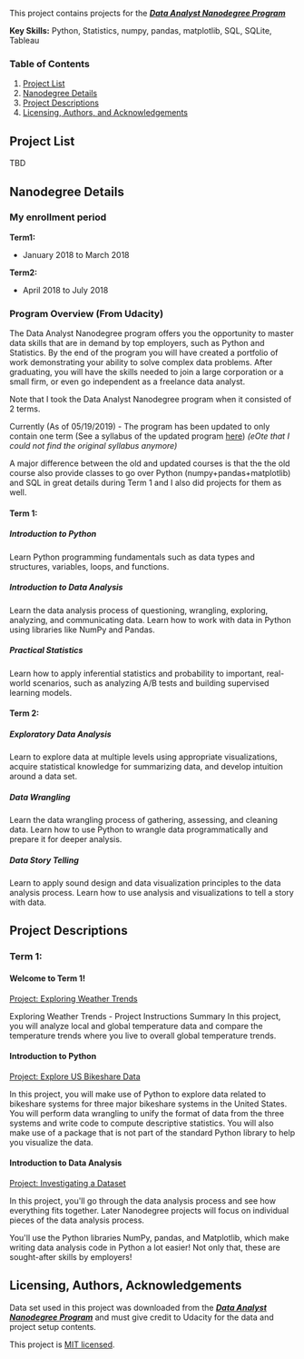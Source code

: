 This project contains projects for the ***[Data Analyst Nanodegree Program](https://www.udacity.com/course/data-analyst-nanodegree--nd002)*** 

**Key Skills:** Python, Statistics, numpy, pandas, matplotlib, SQL, SQLite, Tableau

### Table of Contents

1. [Project List](#projectlists)
2. [Nanodegree Details](#nddetails)
3. [Project Descriptions](#projectdescriptions)
5. [Licensing, Authors, and Acknowledgements](#licensing)

##  Project List<a name="projectlists"></a>
TBD

## Nanodegree Details<a name="nddetails"></a>

### My enrollment period

**Term1:**
* January 2018 to March 2018

**Term2:**
* April 2018 to July 2018

### Program Overview (From Udacity)

The Data Analyst Nanodegree program offers you the opportunity to master data skills that are in demand by top employers, such as Python and Statistics. By the end of the program you will have created a portfolio of work demonstrating your ability to solve complex data problems. After graduating, you will have the skills needed to join a large corporation or a small firm, or even go independent as a freelance data analyst.

Note that I took the Data Analyst Nanodegree program when it consisted of 2 terms.

Currently (As of 05/19/2019) - The program has been updated to only contain one term (See a syllabus of the updated program [here](./nd002-syllabus_2018-June_v9.pdf))
*(eOte that I could not find the original syllabus anymore)*

A major difference between the old and updated courses is that the the old course
also provide classes to go over Python (numpy+pandas+matplotlib) and SQL in great details during Term 1 and I also did projects for them as well.

#### Term 1: 

##### Introduction to Python

Learn Python programming fundamentals such as data types and structures, variables, loops, and functions.

##### Introduction to Data Analysis

Learn the data analysis process of questioning, wrangling, exploring, analyzing, and communicating data. Learn how to work with data in Python using libraries like NumPy and Pandas.

##### Practical Statistics

Learn how to apply inferential statistics and probability to important, real-world scenarios, such as analyzing A/B tests and building supervised learning models.

#### Term 2: 

##### Exploratory Data Analysis

Learn to explore data at multiple levels using appropriate visualizations, acquire statistical knowledge for summarizing data, and develop intuition around a data set.

##### Data Wrangling

Learn the data wrangling process of gathering, assessing, and cleaning data. Learn how to use Python to wrangle data programmatically and prepare it for deeper analysis.

##### Data Story Telling

Learn to apply sound design and data visualization principles to the data analysis process. Learn how to use analysis and visualizations to tell a story with data.

## Project Descriptions<a name="projectdescriptions"></a>

### Term 1: 

#### Welcome to Term 1!

[Project: Exploring Weather Trends](./Project_Exploring_Weather_Trends/Project_Exploring_Weather_Trends.pdf)

Exploring Weather Trends - Project Instructions
Summary
In this project, you will analyze local and global temperature data and compare the temperature trends where you live to overall global temperature trends.

#### Introduction to Python

[Project: Explore US Bikeshare Data](./Project_Explore_US_Bikeshare_Data/Bike_Share_Analysis.ipynb)

In this project, you will make use of Python to explore data related to bikeshare systems for three major bikeshare systems in the United States. You will perform data wrangling to unify the format of data from the three systems and write code to compute descriptive statistics. You will also make use of a package that is not part of the standard Python library to help you visualize the data.

#### Introduction to Data Analysis


[Project: Investigating a Dataset](./Project_Investigate_a_Dataset/Investigate_a_Dataset.ipynb)

In this project, you'll go through the data analysis process and see how everything fits together. Later Nanodegree projects will focus on individual pieces of the data analysis process.

You'll use the Python libraries NumPy, pandas, and Matplotlib, which make writing data analysis code in Python a lot easier! Not only that, these are sought-after skills by employers!


## Licensing, Authors, Acknowledgements<a name="licensing"></a>

Data set used in this project was downloaded from the  ***[Data Analyst Nanodegree Program](https://www.udacity.com/course/data-analyst-nanodegree--nd002)***  and must give credit to Udacity for the data and project setup contents.

This project is [MIT licensed](./LICENSE).